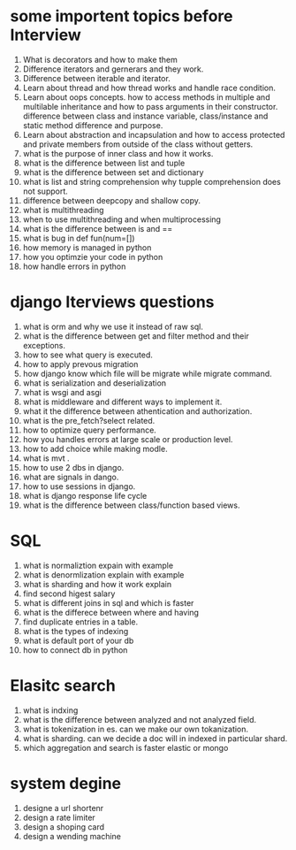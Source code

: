 # some importent topics before Interview
1. What is decorators and how to make them
2. Difference iterators and gernerars and they work.
3. Difference between iterable and iterator.
4. Learn about thread and how thread works and handle race condition.
5. Learn about oops concepts. how to access methods in multiple and multilable inheritance and how to pass arguments in their constructor. difference between class and instance variable, class/instance and static method difference and purpose.
6. Learn about abstraction and incapsulation and how to access protected and private members from outside of the class without getters.
7. what is the purpose of inner class and how it works.
8. what is the difference between list and tuple
9. what is the difference between set and dictionary
10. what is list and string comprehension why tupple comprehension does not support.
11. difference between deepcopy and shallow copy.
12. what is multithreading
13. when to use multithreading and when multiprocessing
14. what is the difference between is and ==
15. what is bug in def fun(num=[])
16. how memory is managed in python
17. how you optimzie your code in python
18. how handle errors in  python


# django Iterviews questions
1. what is orm and why we use it instead of raw sql.
2. what is the difference between get and filter method and their exceptions.
3. how to see what query is executed.
4. how to apply prevous migration
5. how django know which file will be migrate while migrate command.
6. what is serialization and deserialization
7. what is wsgi and asgi
8. what is middleware and different ways to implement it.
9. what it the difference between athentication and authorization.
10. what is the pre_fetch?select related.
11. how to optimize query performance.
12. how you handles errors at large scale or production level.
13. how to add choice while making modle.
14. what is mvt .
15. how to use 2 dbs in django.
16. what are signals in dango.
17. how to use sessions in django.
18. what is django response life cycle
19. what is the difference between class/function based views.

# SQL 
1.  what is normaliztion expain with example
2.  what is denormlization explain with example
3.  what is sharding and how it work explain
4.  find second higest salary
5.  what is different joins in sql and which is faster
6.  what is the differece between where and having
7.  find duplicate entries in a table.
8.  what is the types of indexing 
9.  what is default port of your db
10. how to connect db in python

# Elasitc search
1. what is indxing
2. what is the difference between analyzed and not analyzed field.
3. what is tokenization in es. can we make our own tokanization.
4. what is sharding. can we decide a doc will in indexed in particular shard.
5. which aggregation and search is faster elastic or mongo

# system degine
1. designe a url shortenr
2. design a rate limiter
3. design a shoping card
4. design a wending machine
